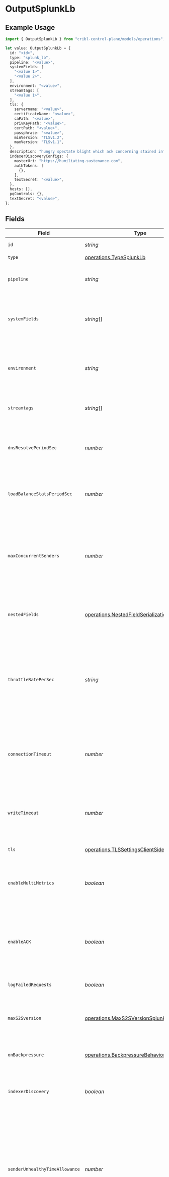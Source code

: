 # OutputSplunkLb

## Example Usage

```typescript
import { OutputSplunkLb } from "cribl-control-plane/models/operations";

let value: OutputSplunkLb = {
  id: "<id>",
  type: "splunk_lb",
  pipeline: "<value>",
  systemFields: [
    "<value 1>",
    "<value 2>",
  ],
  environment: "<value>",
  streamtags: [
    "<value 1>",
  ],
  tls: {
    servername: "<value>",
    certificateName: "<value>",
    caPath: "<value>",
    privKeyPath: "<value>",
    certPath: "<value>",
    passphrase: "<value>",
    minVersion: "TLSv1.2",
    maxVersion: "TLSv1.1",
  },
  description: "hungry spectate blight which ack concerning stained infamous",
  indexerDiscoveryConfigs: {
    masterUri: "https://humiliating-sustenance.com",
    authTokens: [
      {},
    ],
    textSecret: "<value>",
  },
  hosts: [],
  pqControls: {},
  textSecret: "<value>",
};
```

## Fields

| Field                                                                                                                                                                                                                                                          | Type                                                                                                                                                                                                                                                           | Required                                                                                                                                                                                                                                                       | Description                                                                                                                                                                                                                                                    |
| -------------------------------------------------------------------------------------------------------------------------------------------------------------------------------------------------------------------------------------------------------------- | -------------------------------------------------------------------------------------------------------------------------------------------------------------------------------------------------------------------------------------------------------------- | -------------------------------------------------------------------------------------------------------------------------------------------------------------------------------------------------------------------------------------------------------------- | -------------------------------------------------------------------------------------------------------------------------------------------------------------------------------------------------------------------------------------------------------------- |
| `id`                                                                                                                                                                                                                                                           | *string*                                                                                                                                                                                                                                                       | :heavy_check_mark:                                                                                                                                                                                                                                             | Unique ID for this output                                                                                                                                                                                                                                      |
| `type`                                                                                                                                                                                                                                                         | [operations.TypeSplunkLb](../../models/operations/typesplunklb.md)                                                                                                                                                                                             | :heavy_check_mark:                                                                                                                                                                                                                                             | N/A                                                                                                                                                                                                                                                            |
| `pipeline`                                                                                                                                                                                                                                                     | *string*                                                                                                                                                                                                                                                       | :heavy_minus_sign:                                                                                                                                                                                                                                             | Pipeline to process data before sending out to this output                                                                                                                                                                                                     |
| `systemFields`                                                                                                                                                                                                                                                 | *string*[]                                                                                                                                                                                                                                                     | :heavy_minus_sign:                                                                                                                                                                                                                                             | Fields to automatically add to events, such as cribl_pipe. Supports wildcards.                                                                                                                                                                                 |
| `environment`                                                                                                                                                                                                                                                  | *string*                                                                                                                                                                                                                                                       | :heavy_minus_sign:                                                                                                                                                                                                                                             | Optionally, enable this config only on a specified Git branch. If empty, will be enabled everywhere.                                                                                                                                                           |
| `streamtags`                                                                                                                                                                                                                                                   | *string*[]                                                                                                                                                                                                                                                     | :heavy_minus_sign:                                                                                                                                                                                                                                             | Tags for filtering and grouping in @{product}                                                                                                                                                                                                                  |
| `dnsResolvePeriodSec`                                                                                                                                                                                                                                          | *number*                                                                                                                                                                                                                                                       | :heavy_minus_sign:                                                                                                                                                                                                                                             | The interval in which to re-resolve any hostnames and pick up destinations from A records                                                                                                                                                                      |
| `loadBalanceStatsPeriodSec`                                                                                                                                                                                                                                    | *number*                                                                                                                                                                                                                                                       | :heavy_minus_sign:                                                                                                                                                                                                                                             | How far back in time to keep traffic stats for load balancing purposes                                                                                                                                                                                         |
| `maxConcurrentSenders`                                                                                                                                                                                                                                         | *number*                                                                                                                                                                                                                                                       | :heavy_minus_sign:                                                                                                                                                                                                                                             | Maximum number of concurrent connections (per Worker Process). A random set of IPs will be picked on every DNS resolution period. Use 0 for unlimited.                                                                                                         |
| `nestedFields`                                                                                                                                                                                                                                                 | [operations.NestedFieldSerializationSplunkLb](../../models/operations/nestedfieldserializationsplunklb.md)                                                                                                                                                     | :heavy_minus_sign:                                                                                                                                                                                                                                             | How to serialize nested fields into index-time fields                                                                                                                                                                                                          |
| `throttleRatePerSec`                                                                                                                                                                                                                                           | *string*                                                                                                                                                                                                                                                       | :heavy_minus_sign:                                                                                                                                                                                                                                             | Rate (in bytes per second) to throttle while writing to an output. Accepts values with multiple-byte units, such as KB, MB, and GB. (Example: 42 MB) Default value of 0 specifies no throttling.                                                               |
| `connectionTimeout`                                                                                                                                                                                                                                            | *number*                                                                                                                                                                                                                                                       | :heavy_minus_sign:                                                                                                                                                                                                                                             | Amount of time (milliseconds) to wait for the connection to establish before retrying                                                                                                                                                                          |
| `writeTimeout`                                                                                                                                                                                                                                                 | *number*                                                                                                                                                                                                                                                       | :heavy_minus_sign:                                                                                                                                                                                                                                             | Amount of time (milliseconds) to wait for a write to complete before assuming connection is dead                                                                                                                                                               |
| `tls`                                                                                                                                                                                                                                                          | [operations.TLSSettingsClientSideSplunkLb](../../models/operations/tlssettingsclientsidesplunklb.md)                                                                                                                                                           | :heavy_minus_sign:                                                                                                                                                                                                                                             | N/A                                                                                                                                                                                                                                                            |
| `enableMultiMetrics`                                                                                                                                                                                                                                           | *boolean*                                                                                                                                                                                                                                                      | :heavy_minus_sign:                                                                                                                                                                                                                                             | Output metrics in multiple-metric format in a single event. Supported in Splunk 8.0 and above.                                                                                                                                                                 |
| `enableACK`                                                                                                                                                                                                                                                    | *boolean*                                                                                                                                                                                                                                                      | :heavy_minus_sign:                                                                                                                                                                                                                                             | Check if indexer is shutting down and stop sending data. This helps minimize data loss during shutdown.                                                                                                                                                        |
| `logFailedRequests`                                                                                                                                                                                                                                            | *boolean*                                                                                                                                                                                                                                                      | :heavy_minus_sign:                                                                                                                                                                                                                                             | Use to troubleshoot issues with sending data                                                                                                                                                                                                                   |
| `maxS2Sversion`                                                                                                                                                                                                                                                | [operations.MaxS2SVersionSplunkLb](../../models/operations/maxs2sversionsplunklb.md)                                                                                                                                                                           | :heavy_minus_sign:                                                                                                                                                                                                                                             | The highest S2S protocol version to advertise during handshake                                                                                                                                                                                                 |
| `onBackpressure`                                                                                                                                                                                                                                               | [operations.BackpressureBehaviorSplunkLb](../../models/operations/backpressurebehaviorsplunklb.md)                                                                                                                                                             | :heavy_minus_sign:                                                                                                                                                                                                                                             | How to handle events when all receivers are exerting backpressure                                                                                                                                                                                              |
| `indexerDiscovery`                                                                                                                                                                                                                                             | *boolean*                                                                                                                                                                                                                                                      | :heavy_minus_sign:                                                                                                                                                                                                                                             | Automatically discover indexers in indexer clustering environment.                                                                                                                                                                                             |
| `senderUnhealthyTimeAllowance`                                                                                                                                                                                                                                 | *number*                                                                                                                                                                                                                                                       | :heavy_minus_sign:                                                                                                                                                                                                                                             | How long (in milliseconds) each LB endpoint can report blocked before the Destination reports unhealthy, blocking the sender. (Grace period for fluctuations.) Use 0 to disable; max 1 minute.                                                                 |
| `authType`                                                                                                                                                                                                                                                     | [operations.AuthenticationMethodSplunkLb](../../models/operations/authenticationmethodsplunklb.md)                                                                                                                                                             | :heavy_minus_sign:                                                                                                                                                                                                                                             | Select Manual to enter an auth token directly, or select Secret to use a text secret to authenticate                                                                                                                                                           |
| `description`                                                                                                                                                                                                                                                  | *string*                                                                                                                                                                                                                                                       | :heavy_minus_sign:                                                                                                                                                                                                                                             | N/A                                                                                                                                                                                                                                                            |
| `maxFailedHealthChecks`                                                                                                                                                                                                                                        | *number*                                                                                                                                                                                                                                                       | :heavy_minus_sign:                                                                                                                                                                                                                                             | Maximum number of times healthcheck can fail before we close connection. If set to 0 (disabled), and the connection to Splunk is forcibly closed, some data loss might occur.                                                                                  |
| `compress`                                                                                                                                                                                                                                                     | [operations.CompressCompressionSplunkLb](../../models/operations/compresscompressionsplunklb.md)                                                                                                                                                               | :heavy_minus_sign:                                                                                                                                                                                                                                             | Controls whether the sender should send compressed data to the server. Select 'Disabled' to reject compressed connections or 'Always' to ignore server's configuration and send compressed data.                                                               |
| `indexerDiscoveryConfigs`                                                                                                                                                                                                                                      | [operations.IndexerDiscoveryConfigs](../../models/operations/indexerdiscoveryconfigs.md)                                                                                                                                                                       | :heavy_minus_sign:                                                                                                                                                                                                                                             | List of configurations to set up indexer discovery in Splunk Indexer clustering environment.                                                                                                                                                                   |
| `excludeSelf`                                                                                                                                                                                                                                                  | *boolean*                                                                                                                                                                                                                                                      | :heavy_minus_sign:                                                                                                                                                                                                                                             | Exclude all IPs of the current host from the list of any resolved hostnames                                                                                                                                                                                    |
| `hosts`                                                                                                                                                                                                                                                        | [operations.HostSplunkLb](../../models/operations/hostsplunklb.md)[]                                                                                                                                                                                           | :heavy_check_mark:                                                                                                                                                                                                                                             | Set of Splunk indexers to load-balance data to.                                                                                                                                                                                                                |
| `pqMaxFileSize`                                                                                                                                                                                                                                                | *string*                                                                                                                                                                                                                                                       | :heavy_minus_sign:                                                                                                                                                                                                                                             | The maximum size to store in each queue file before closing and optionally compressing (KB, MB, etc.)                                                                                                                                                          |
| `pqMaxSize`                                                                                                                                                                                                                                                    | *string*                                                                                                                                                                                                                                                       | :heavy_minus_sign:                                                                                                                                                                                                                                             | The maximum disk space that the queue can consume (as an average per Worker Process) before queueing stops. Enter a numeral with units of KB, MB, etc.                                                                                                         |
| `pqPath`                                                                                                                                                                                                                                                       | *string*                                                                                                                                                                                                                                                       | :heavy_minus_sign:                                                                                                                                                                                                                                             | The location for the persistent queue files. To this field's value, the system will append: /<worker-id>/<output-id>.                                                                                                                                          |
| `pqCompress`                                                                                                                                                                                                                                                   | [operations.PqCompressCompressionSplunkLb](../../models/operations/pqcompresscompressionsplunklb.md)                                                                                                                                                           | :heavy_minus_sign:                                                                                                                                                                                                                                             | Codec to use to compress the persisted data                                                                                                                                                                                                                    |
| `pqOnBackpressure`                                                                                                                                                                                                                                             | [operations.QueueFullBehaviorSplunkLb](../../models/operations/queuefullbehaviorsplunklb.md)                                                                                                                                                                   | :heavy_minus_sign:                                                                                                                                                                                                                                             | How to handle events when the queue is exerting backpressure (full capacity or low disk). 'Block' is the same behavior as non-PQ blocking. 'Drop new data' throws away incoming data, while leaving the contents of the PQ unchanged.                          |
| `pqMode`                                                                                                                                                                                                                                                       | [operations.ModeSplunkLb](../../models/operations/modesplunklb.md)                                                                                                                                                                                             | :heavy_minus_sign:                                                                                                                                                                                                                                             | In Error mode, PQ writes events to the filesystem if the Destination is unavailable. In Backpressure mode, PQ writes events to the filesystem when it detects backpressure from the Destination. In Always On mode, PQ always writes events to the filesystem. |
| `pqControls`                                                                                                                                                                                                                                                   | [operations.PqControlsSplunkLb](../../models/operations/pqcontrolssplunklb.md)                                                                                                                                                                                 | :heavy_minus_sign:                                                                                                                                                                                                                                             | N/A                                                                                                                                                                                                                                                            |
| `authToken`                                                                                                                                                                                                                                                    | *string*                                                                                                                                                                                                                                                       | :heavy_minus_sign:                                                                                                                                                                                                                                             | Shared secret token to use when establishing a connection to a Splunk indexer.                                                                                                                                                                                 |
| `textSecret`                                                                                                                                                                                                                                                   | *string*                                                                                                                                                                                                                                                       | :heavy_minus_sign:                                                                                                                                                                                                                                             | Select or create a stored text secret                                                                                                                                                                                                                          |
